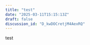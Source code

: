 ```yaml
---  
title: "test"  
date: "2025-03-11T15:15:13Z"  
draft: false  
discussion_id: "D_kwDOCretjM4AexRQ"  
---  
```


test